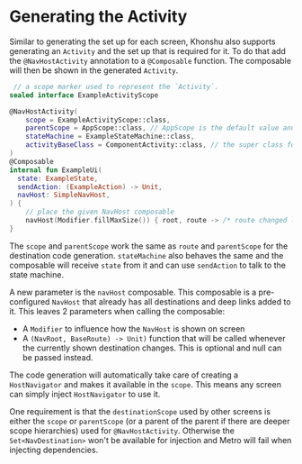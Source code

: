 # Generating the Activity

Similar to generating the set up for each screen, Khonshu also supports generating
an `Activity` and the set up that is required for it. To do that add the
`@NavHostActivity` annotation to a `@Composable` function. The composable will then
be shown in the generated `Activity`.


```kotlin
 // a scope marker used to represent the `Activity`.
sealed interface ExampleActivityScope

@NavHostActivity(
    scope = ExampleActivityScope::class,
    parentScope = AppScope::class, // AppScope is the default value and can be omitted
    stateMachine = ExampleStateMachine::class,
    activityBaseClass = ComponentActivity::class, // the super class for the generated activity
)
@Composable
internal fun ExampleUi(
  state: ExampleState,
  sendAction: (ExampleAction) -> Unit,
  navHost: SimpleNavHost,
) {
    // place the given NavHost composable
    navHost(Modifier.fillMaxSize()) { root, route -> /* route changed listener */ }
}
```

The `scope` and `parentScope` work the same as `route` and `parentScope` for the destination code
generation. `stateMachine` also behaves the same and the composable will receive `state` from
it and can use `sendAction` to talk to the state machine.

A new parameter is the `navHost` composable. This composable is a pre-configured `NavHost` that
already has all destinations and deep links added to it. This leaves 2 parameters when calling
the composable:
- A `Modifier` to influence how the `NavHost` is shown on screen
- A `(NavRoot, BaseRoute) -> Unit)` function that will be called whenever the currently shown destination
  changes. This is optional and null can be passed instead.

The code generation will automatically take care of creating a `HostNavigator` and
makes it available in the `scope`. This means any screen can simply inject `HostNavigator` to
use it.

One requirement is that the `destinationScope` used by other screens is either the `scope` or
`parentScope` (or a parent of the parent if there are deeper scope hierarchies) used for
`@NavHostActivity`. Otherwise the `Set<NavDestination>` won't be available
for injection and Metro will fail when injecting dependencies.
